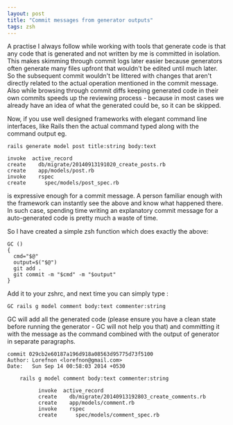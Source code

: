 ```yaml
---
layout: post
title: "Commit messages from generator outputs"
tags: zsh
---
```


A practise I always follow while working with tools that generate code is that any code that is generated and not written by me is committed in isolation. This makes skimming through commit logs later easier because generators often generate many files upfront that wouldn't be edited until much later. So the subsequent commit wouldn't be littered with changes that aren't directly related to the actual operation mentioned in the commit message. Also while browsing through commit diffs keeping generated code in their own commits speeds up the reviewing process - because in most cases we already have an idea of what the generated could be, so it can be skipped.

Now, if you use well designed frameworks with elegant command line interfaces, like Rails then the actual command typed along with the command output eg.

    rails generate model post title:string body:text

    invoke  active_record
    create    db/migrate/20140913191020_create_posts.rb
    create    app/models/post.rb
    invoke    rspec
    create      spec/models/post_spec.rb

is expressive enough for a commit message. A person familiar enough with the framework can instantly see the above and know what happened there. In such case, spending time writing an explanatory commit message for a auto-generated code is pretty much a waste of time.

So I have created a simple zsh function which does exactly the above:

    GC () 
    {
      cmd="$@"
      output=$("$@")
      git add .
      git commit -m "$cmd" -m "$output"
    }

Add it to your zshrc, and next time you can simply type :

    GC rails g model comment body:text commenter:string

GC will add all the generated code (please ensure you have a clean state before running the generator - GC will not help you that) and committing it with the message as the command combined with the output of generator in separate paragraphs.

    commit 029cb2e60187a196d918a08563d95775d73f5100
    Author: Lorefnon <lorefnon@gmail.com>
    Date:   Sun Sep 14 00:58:03 2014 +0530
     
        rails g model comment body:text commenter:string
     
              invoke  active_record
              create    db/migrate/20140913192803_create_comments.rb
              create    app/models/comment.rb
              invoke    rspec
              create      spec/models/comment_spec.rb
